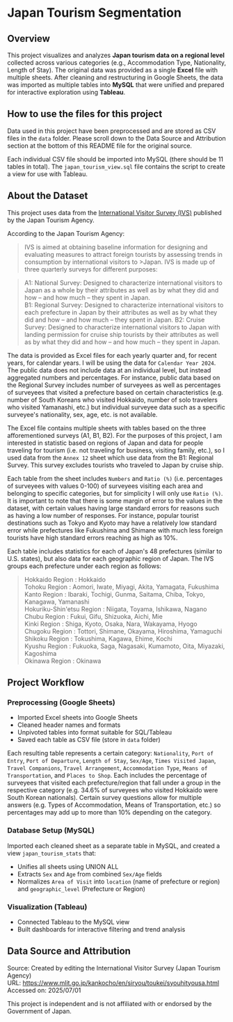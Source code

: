 # Japan Tourism Segmentation

## Overview
This project visualizes and analyzes **Japan tourism data on a regional level** collected across various categories (e.g., Accommodation Type, Nationality, Length of Stay). The original data was provided as a single **Excel** file with multiple sheets. After cleaning and restructuring in Google Sheets, the data was imported as multiple tables into **MySQL** that were unified and prepared for interactive exploration using **Tableau**.

## How to use the files for this project
Data used in this project have been preprocessed and are stored as CSV files in the `data` folder. Please scroll down to the Data Source and Attribution section at the bottom of this README file for the original source.

Each individual CSV file should be imported into MySQL (there should be 11 tables in total). The `japan_tourism_view.sql` file contains the script to create a view for use with Tableau.

## About the Dataset
This project uses data from the [International Visitor Survey (IVS)](https://www.mlit.go.jp/kankocho/en/siryou/toukei/syouhityousa.html) published by the Japan Tourism Agency.

According to the Japan Tourism Agency:
>IVS is aimed at obtaining baseline information for designing and evaluating measures to attract foreign tourists by assessing trends in consumption by international visitors to >Japan. IVS is made up of three quarterly surveys for different purposes:

>A1: National Survey: Designed to characterize international visitors to Japan as a whole by their attributes as well as by what they did and how – and how much – they spent in Japan.  
>B1: Regional Survey: Designed to characterize international visitors to each prefecture in Japan by their attributes as well as by what they did and how – and how much – they spent in Japan.
>B2: Cruise Survey: Designed to characterize international visitors to Japan with landing permission for cruise ship tourists by their attributes as well as by what they did and how – and how much – they spent in Japan.

The data is provided as Excel files for each yearly quarter and, for recent years, for calendar years. I will be using the data for `Calendar Year 2024`. The public data does not include data at an individual level, but instead aggregated numbers and percentages. For instance, public data based on the Regional Survey includes number of surveyees as well as percentages of surveyees that visited a prefecture based on certain characteristics (e.g. number of South Koreans who visited Hokkaido, number of solo travelers who visited Yamanashi, etc.) but individual surveyee data such as a specific surveyee's nationality, sex, age, etc. is not available.

The Excel file contains multiple sheets with tables based on the three afforementioned surveys (A1, B1, B2). For the purposes of this project, I am interested in statistic based on regions of Japan and data for people traveling for tourism (i.e. not traveling for business, visiting family, etc.), so I used data from the `Annex 12` sheet which use data from the B1: Regional Survey. This survey excludes tourists who traveled to Japan by cruise ship.

Each table from the sheet includes `Numbers` and `Ratio (%)` (i.e. percentages of surveyees with values 0-100) of surveyees visiting each area and belonging to specific categories, but for simplicity I will only use `Ratio (%)`. It is important to note that there is some margin of error to the values in the dataset, with certain values having large standard errors for reasons such as having a low number of responses. For instance, popular tourist destinations such as Tokyo and Kyoto may have a relatively low standard error while prefectures like Fukushima and Shimane with much less foreign tourists have high standard errors reaching as high as 10%.

Each table includes statistics for each of Japan's 48 prefectures (similar to U.S. states), but also data for each geographic region of Japan. The IVS groups each prefecture under each region as follows:
> Hokkaido Region : Hokkaido  
> Tohoku Region : Aomori, Iwate, Miyagi, Akita, Yamagata, Fukushima  
> Kanto Region : Ibaraki, Tochigi, Gunma, Saitama, Chiba, Tokyo, Kanagawa, Yamanashi  
> Hokuriku-Shin'etsu Region : Niigata, Toyama, Ishikawa, Nagano  
> Chubu Region : Fukui, Gifu, Shizuoka, Aichi, Mie  
> Kinki Region : Shiga, Kyoto, Osaka, Nara, Wakayama, Hyogo  
> Chugoku Region : Tottori, Shimane, Okayama, Hiroshima, Yamaguchi  
> Shikoku Region : Tokushima, Kagawa, Ehime, Kochi  
> Kyushu Region : Fukuoka, Saga, Nagasaki, Kumamoto, Oita, Miyazaki, Kagoshima  
> Okinawa Region : Okinawa  

## Project Workflow
### Preprocessing (Google Sheets)
- Imported Excel sheets into Google Sheets
- Cleaned header names and formats
- Unpivoted tables into format suitable for SQL/Tableau
- Saved each table as CSV file (store in `data` folder)

Each resulting table represents a certain category: `Nationality`, `Port of Entry`, `Port of Departure`, `Length of Stay`, `Sex/Age`, `Times Visited Japan`, `Travel Companions`, `Travel Arrangement`, `Accommodation Type`, `Means of Transportation`, and `Places to Shop`.
Each includes the percentage of surveyees that visited each prefecture/region that fall under a group in the respective category (e.g. 34.6% of surveyees who visited Hokkaido were South Korean nationals). Certain survey questions allow for multiple answers (e.g. Types of Accommodation, Means of Transportation, etc.) so percentages may add up to more than 10% depending on the category.

### Database Setup (MySQL)
Imported each cleaned sheet as a separate table in MySQL, and created a view `japan_tourism_stats` that:
- Unifies all sheets using UNION ALL
- Extracts `Sex` and `Age` from combined `Sex/Age` fields
- Normalizes `Area of Visit` into `location` (name of prefecture or region) and `geographic_level` (Prefecture or Region)

### Visualization (Tableau)
- Connected Tableau to the MySQL view
- Built dashboards for interactive filtering and trend analysis

## Data Source and Attribution

Source: Created by editing the International Visitor Survey (Japan Tourism Agency)  
URL: https://www.mlit.go.jp/kankocho/en/siryou/toukei/syouhityousa.html  
Accessed on: 2025/07/01

This project is independent and is not affiliated with or endorsed by the Government of Japan.
